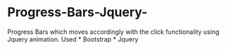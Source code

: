 # Progress-Bars-Jquery-
Progress Bars which moves accordingly with the click functionality using Jquery animation.
Used * Bootstrap
     * Jquery
    
